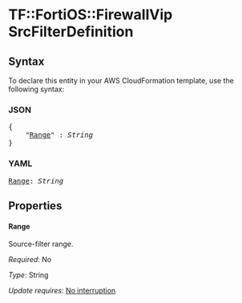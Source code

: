# TF::FortiOS::FirewallVip SrcFilterDefinition

## Syntax

To declare this entity in your AWS CloudFormation template, use the following syntax:

### JSON

<pre>
{
    "<a href="#range" title="Range">Range</a>" : <i>String</i>
}
</pre>

### YAML

<pre>
<a href="#range" title="Range">Range</a>: <i>String</i>
</pre>

## Properties

#### Range

Source-filter range.

_Required_: No

_Type_: String

_Update requires_: [No interruption](https://docs.aws.amazon.com/AWSCloudFormation/latest/UserGuide/using-cfn-updating-stacks-update-behaviors.html#update-no-interrupt)

